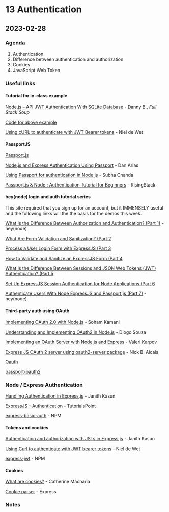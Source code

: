 # 13 Authentication

## 2023-02-28

### Agenda

1. Authentication
2. Difference between authentication and authorization
3. Cookies
4. JavaScript Web Token

### Useful links

#### Tutorial for in-class example

[Node.js – API JWT Authentication With SQLite Database](https://fullstacksoup.blog/2021/09/17/node-js-api-jwt-authentication-with-sqlite-database/) - Danny B., _Full Stack Soup_

[Code for above example](https://github.com/fullstacksoup/blog-node-sqllite-jwt-auth-example)

[Using cURL to authenticate with JWT Bearer tokens](https://nieldw.medium.com/using-curl-to-authenticate-with-jwt-bearer-tokens-55b7fac506bd) - Niel de Wet

#### PassportJS

[Passport.js](https://www.passportjs.org/)

[Node.js and Express Authentication Using Passport](https://auth0.com/blog/create-a-simple-and-secure-node-express-app/) - Dan Arias

[Using Passport for authentication in Node.js](https://blog.logrocket.com/using-passport-authentication-node-js/) - Subha Chanda

[Passport.js & Node : Authentication Tutorial for Beginners](https://blog.risingstack.com/node-hero-node-js-authentication-passport-js/) - RisingStack

#### hey(node) login and auth tutorial series

This site required that you sign up for an account, but it IMMENSELY useful and the following links will the the basis for the demos this week.

[What Is the Difference Between Authorization and Authentication? (Part 1)](https://heynode.com/tutorial/what-difference-between-authorization-and-authentication) - hey(node)

[What Are Form Validation and Sanitization? (Part 2](https://heynode.com/tutorial/what-are-form-validation-and-sanitization)

[Process a User Login Form with ExpressJS (Part 3](https://heynode.com/tutorial/process-user-login-form-expressjs)

[How to Validate and Sanitize an ExpressJS Form (Part 4](https://heynode.com/tutorial/how-validate-and-sanitize-expressjs-form)

[What Is the Difference Between Sessions and JSON Web Tokens (JWT) Authentication? (Part 5](https://heynode.com/tutorial/what-difference-between-sessions-and-json-web-tokens-jwt-authentication)

[Set Up ExpressJS Session Authentication for Node Applications (Part 6](https://heynode.com/tutorial/set-expressjs-session-authentication-node-applications)

[Authenticate Users With Node ExpressJS and Passport.js (Part 7)](https://heynode.com/tutorial/authenticate-users-node-expressjs-and-passportjs/) - hey(node)

#### Third-party auth using OAuth

[Implementing OAuth 2.0 with Node.js](https://www.sohamkamani.com/nodejs/oauth/) - Soham Kamani

[Understanding and Implementing OAuth2 in Node.js](https://www.honeybadger.io/blog/oauth-nodejs-javascript/) - Diogo Souza

[Implementing an OAuth Server with Node.js and Express](https://thecodebarbarian.com/oauth-with-node-js-and-express.html) - Valeri Karpov

[Express JS OAuth 2 server using oauth2-server package](https://niceprogrammer.com/express-js-oauth-2-server-using-oauth2-server-package/) - Nick B. Alcala

[Oauth](https://www.passportjs.org/concepts/authentication/oauth/)

[passport-oauth2](http://www.passportjs.org/packages/passport-oauth2/)

### Node / Express Authentication

[Handling Authentication in Express.js](https://stackabuse.com/handling-authentication-in-express-js/) - Janith Kasun

[ExpressJS - Authentication](https://www.tutorialspoint.com/expressjs/expressjs_authentication.htm) - TutorialsPoint

[express-basic-auth](https://www.npmjs.com/package/express-basic-auth) - NPM

#### Tokens and cookies

[Authentication and authorization with JSTs in Express.js](https://stackabuse.com/authentication-and-authorization-with-jwts-in-express-js/) - Janith Kasun

[Using Curl to authenticate with JWT bearer tokens](https://nieldw.medium.com/using-curl-to-authenticate-with-jwt-bearer-tokens-55b7fac506bd) - Niel de Wet

[express-jwt](https://www.npmjs.com/package/express-jwt) - NPM

#### Cookies

[What are cookies?](https://www.section.io/engineering-education/what-are-cookies-nodejs/) - Catherine Macharia

[Cookie parser](http://expressjs.com/en/resources/middleware/cookie-parser.html) - Express

### Notes

